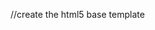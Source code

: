 //create the html5 base template
<!DOCTYPE html>
<html>
  <html lang ="en">
  <meta charset="UTF-8">
  <title>Local community event portal</title>
     <!--Navigation-->
     <!--Main-->
     <!Footer-->
</html>
